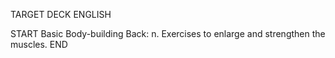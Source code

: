 TARGET DECK
ENGLISH

START
Basic
Body-building
Back: n. Exercises to enlarge and strengthen the muscles.
END
